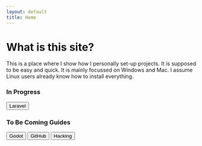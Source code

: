 ```yaml
---
layout: default
title: Home
---
```

<h1>What is this site?</h1>
<p>This is a place where I show how I personally set-up projects. It is supposed to be easy and quick. It is mainly focussed on Windows and Mac. I assume Linux users already know how to install everything.</p>

<h3>In Progress</h3>
<button>Laravel</button>

<h3>To Be Coming Guides</h3>
<button>Godot</button>
<button>GitHub</button>
<button>Hacking</button>

<!-- <h3>Set-up Guides Development Environment</h3> -->
<!-- <button>Windows</button> -->
<!-- <button>Mac</button> -->
<!-- <button>Linux</button> -->


<!-- <li>Navigation</li>
<li>N00B section</li>
<li>Tools section</li>
<li>Collapseable sidebar</li>
<li>Animations</li>
<i>Folder structure: Root->Subject(Example = Laravel)->Intro->Quickstart</i> -->
